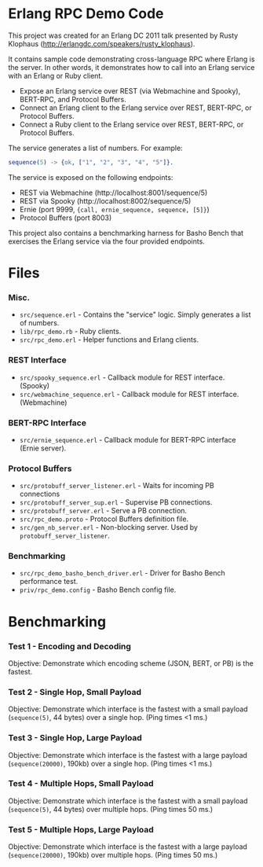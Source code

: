 # Erlang RPC Demo Code

This project was created for an Erlang DC 2011 talk presented by Rusty Klophaus (http://erlangdc.com/speakers/rusty_klophaus).

It contains sample code demonstrating cross-language RPC where Erlang
is the server. In other words, it demonstrates how to call into an
Erlang service with an Erlang or Ruby client.

+ Expose an Erlang service over REST (via Webmachine and Spooky), BERT-RPC, and Protocol Buffers.
+ Connect an Erlang client to the Erlang service over REST, BERT-RPC, or Protocol Buffers.
+ Connect a Ruby client to the Erlang service over REST, BERT-RPC, or Protocol Buffers.

The service generates a list of numbers. For example:

```erlang
sequence(5) -> {ok, ["1", "2", "3", "4", "5"]}.
```

The service is exposed on the following endpoints:

+ REST via Webmachine (http://localhost:8001/sequence/5)
+ REST via Spooky (http://localhost:8002/sequence/5)
+ Ernie (port 9999, `{call, ernie_sequence, sequence, [5]}`)
+ Protocol Buffers (port 8003)

This project also contains a benchmarking harness for Basho Bench that exercises the Erlang service via the four provided endpoints.

# Files

### Misc.

+ `src/sequence.erl` - Contains the "service" logic. Simply generates a list of numbers.
+ `lib/rpc_demo.rb` - Ruby clients.
+ `src/rpc_demo.erl` - Helper functions and Erlang clients.

### REST Interface

+ `src/spooky_sequence.erl` - Callback module for REST interface. (Spooky)
+ `src/webmachine_sequence.erl` - Callback module for REST interface. (Webmachine)

### BERT-RPC Interface

+ `src/ernie_sequence.erl` - Callback module for BERT-RPC interface (Ernie server).

### Protocol Buffers

+ `src/protobuff_server_listener.erl` - Waits for incoming PB connections
+ `src/protobuff_server_sup.erl` - Supervise PB connections.
+ `src/protobuff_server.erl` - Serve a PB connection.
+ `src/rpc_demo.proto` - Protocol Buffers definition file.
+ `src/gen_nb_server.erl` - Non-blocking server. Used by `protobuff_server_listener`.

### Benchmarking

+ `src/rpc_demo_basho_bench_driver.erl` - Driver for Basho Bench performance test.
+ `priv/rpc_demo.config` - Basho Bench config file.

# Benchmarking

### Test 1 - Encoding and Decoding

Objective: Demonstrate which encoding scheme (JSON, BERT, or PB) is the fastest.

### Test 2 - Single Hop, Small Payload

Objective: Demonstrate which interface is the fastest with a small payload (`sequence(5)`, 44 bytes) over a single hop. (Ping times <1 ms.)

### Test 3 - Single Hop, Large Payload

Objective: Demonstrate which interface is the fastest with a large payload (`sequence(20000)`, 190kb) over a single hop. (Ping times <1 ms.)

### Test 4 - Multiple Hops, Small Payload

Objective: Demonstrate which interface is the fastest with a small payload (`sequence(5)`, 44 bytes) over multiple hops. (Ping times 50 ms.)

### Test 5 - Multiple Hops, Large Payload

Objective: Demonstrate which interface is the fastest with a large payload (`sequence(20000)`, 190kb) over multiple hops. (Ping times 50 ms.)



